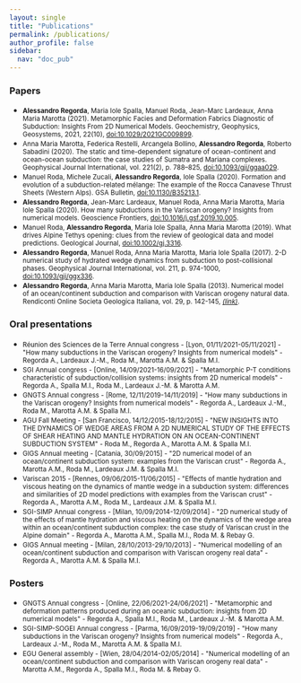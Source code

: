 ```yaml
---
layout: single
title: "Publications"
permalink: /publications/
author_profile: false
sidebar:
  nav: "doc_pub"
---
```

### Papers

<ul>

<li><small><b>Alessandro Regorda</b>, Maria Iole Spalla, Manuel Roda, Jean-Marc Lardeaux, Anna Maria Marotta (2021). Metamorphic Facies and Deformation Fabrics Diagnostic of Subduction: Insights From 2D Numerical Models. Geochemistry, Geophysics, Geosystems, 2021, 22(10), <a href="https://agupubs.onlinelibrary.wiley.com/doi/10.1029/2021GC009899" target="_blank">doi:10.1029/2021GC009899</a>.</small></li>

<li><small>Anna Maria Marotta, Federica Restelli, Arcangela Bollino, <b>Alessandro Regorda</b>, Roberto Sabadini (2020). The static and time-dependent signature of ocean-continent and ocean-ocean subduction: the case studies of Sumatra and Mariana complexes. Geophysical Journal International, vol. 221(2), p. 788–825, <a href="https://academic.oup.com/gji/article/221/2/788/5707408" target="_blank">doi:10.1093/gji/ggaa029</a>.</small></li>

<li><small>Manuel Roda, Michele Zucali, <b>Alessandro Regorda</b>, Iole Spalla (2020). Formation and evolution of a subduction-related mélange: The example of the Rocca Canavese Thrust Sheets (Western Alps). GSA Bulletin, <a href="https://pubs.geoscienceworld.org/gsa/gsabulletin/article-abstract/132/3-4/884/573579/Formation-and-evolution-of-a-subduction-related?redirectedFrom=fulltext" target="_blank">doi:10.1130/B35213.1</a>.</small></li>

<li><small><b>Alessandro Regorda</b>, Jean-Marc Lardeaux, Manuel Roda, Anna Maria Marotta, Maria Iole Spalla (2020). How many subductions in the Variscan orogeny? Insights from numerical models. Geoscience Frontiers, <a href="https://www.sciencedirect.com/science/article/pii/S1674987119302002?via%253Dihub" target="_blank">doi:10.1016/j.gsf.2019.10.005</a>.</small></li>

<li><small>Manuel Roda, <b>Alessandro Regorda</b>, Maria Iole Spalla, Anna Maria Marotta (2019). What drives Alpine Tethys opening: clues from the review of geological data and model predictions. Geological Journal, <a href="https://onlinelibrary.wiley.com/doi/10.1002/gj.3316" target="_blank">doi:10.1002/gj.3316</a>.</small></li>

<li><small><b>Alessandro Regorda</b>, Manuel Roda, Anna Maria Marotta, Maria Iole Spalla (2017). 2-D numerical
study of hydrated wedge dynamics from subduction to post-collisional phases. Geophysical Journal International, vol. 211, p. 974-1000, <a href="https://academic.oup.com/gji/article/211/2/952/4062160" target="_blank">doi:10.1093/gji/ggx336</a>.</small></li>

<li><small><b>Alessandro Regorda</b>, Anna Maria Marotta, Maria Iole Spalla (2013). Numerical model of an ocean/continent subduction and comparison with Variscan orogeny natural data. Rendiconti Online Societa Geologica Italiana, vol. 29, p. 142-145, <a href="https://www.scopus.com/record/display.uri?eid=2-
s2.0-84892711627&origin=inward&txGid=319c0a1f1351e93faaee95a497732c15" target="_blank"><i>(link)</i></a>.</small></li>

</ul>

### Oral presentations

<ul>

<li><small>Réunion des Sciences de la Terre Annual congress - [Lyon, 01/11/2021-05/11/2021] - "How many subductions in the Variscan orogeny? Insights from numerical models" - Regorda A., Lardeaux J.-M., Roda M., Marotta A.M. & Spalla M.I.</small></li>

<li><small>SGI Annual congress - [Online, 14/09/2021-16/09/2021] - "Metamorphic P-T conditions characteristic of subduction/collision systems: insights from 2D
numerical models" - Regorda A., Spalla M.I., Roda M., Lardeaux J.-M. & Marotta A.M.</small></li>

<li><small>GNGTS Annual congress - [Rome, 12/11/2019-14/11/2019] - "How many subductions in the Variscan orogeny? Insights from numerical models" - Regorda
A., Lardeaux J.-M., Roda M., Marotta A.M. & Spalla M.I.</small></li>

<li><small>AGU Fall Meeting - [San Francisco, 14/12/2015-18/12/2015] - "NEW INSIGHTS INTO THE DYNAMICS OF WEDGE AREAS FROM A 2D NUMERICAL STUDY OF
THE EFFECTS OF SHEAR HEATING AND MANTLE HYDRATION ON AN OCEAN-CONTINENT SUBDUCTION SYSTEM" - Roda M., Regorda A., Marotta A.M. & Spalla M.I.</small></li>

<li><small>GIGS Annual meeting - [Catania, 30/09/2015] - "2D numerical model of an ocean/continent subduction system: examples from the Variscan
crust" - Regorda A., Marotta A.M., Roda M., Lardeaux J.M. & Spalla M.I.</small></li>

<li><small>Variscan 2015 - [Rennes, 09/06/2015-11/06/2015] - "Effects of mantle hydration and viscous heating on the dynamics of mantle wedge in a
subduction system: differences and similarities of 2D model predictions with examples from the Variscan crust" - Regorda A., Marotta A.M., Roda M., Lardeaux J.M. & Spalla M.I.</small></li>

<li><small>SGI-SIMP Annual congress - [Milan, 10/09/2014-12/09/2014] - "2D numerical study of the effects of mantle hydration and viscous heating on the dynamics of the wedge area within an ocean/continent subduction complex: the case study of Variscan crust in the Alpine domain" - Regorda A., Marotta A.M., Spalla M.I., Roda M. & Rebay G.</small></li>

<li><small>GIGS Annual meeting - [Milan, 28/10/2013-29/10/2013] - "Numerical modelling of an ocean/continent subduction and comparison with Variscan orogeny real data" - Regorda A., Marotta A.M. & Spalla M.I.</small></li>

</ul>

### Posters

<ul>

<li><small>GNGTS Annual congress - [Online, 22/06/2021-24/06/2021] - "Metamorphic and deformation patterns produced during an oceanic subduction: insights from 2D
numerical models" - Regorda A., Spalla M.I., Roda M., Lardeaux J.-M. & Marotta A.M.</small></li>

<li><small>SGI-SIMP-SOGEI Annual congress - [Parma, 16/09/2019-19/09/2019] - "How many subductions in the Variscan orogeny? Insights from numerical models" - Regorda A., Lardeaux J.-M., Roda M., Marotta A.M. & Spalla M.I.</small></li>

<li><small>EGU General assembly - [Wien, 28/04/2014-02/05/2014] - "Numerical modelling of an ocean/continent subduction and comparison with Variscan orogeny real data" - Marotta A.M., Regorda A., Spalla M.I., Roda M. & Rebay G.</small></li>

</ul>